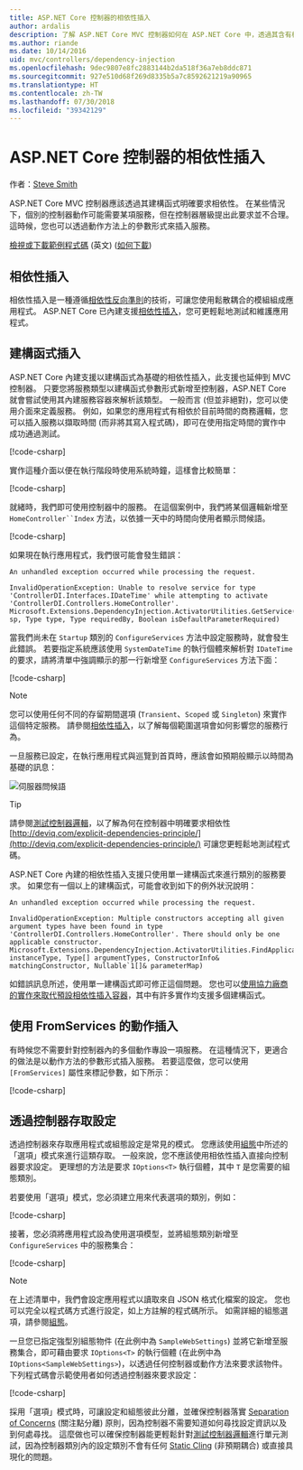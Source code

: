 ```yaml
---
title: ASP.NET Core 控制器的相依性插入
author: ardalis
description: 了解 ASP.NET Core MVC 控制器如何在 ASP.NET Core 中，透過其含有相依性插入的建構函式明確要求其相依性。
ms.author: riande
ms.date: 10/14/2016
uid: mvc/controllers/dependency-injection
ms.openlocfilehash: 9dec9807e8fc2883144b2da518f36a7eb8ddc871
ms.sourcegitcommit: 927e510d68f269d8335b5a7c8592621219a90965
ms.translationtype: HT
ms.contentlocale: zh-TW
ms.lasthandoff: 07/30/2018
ms.locfileid: "39342129"
---
```

# <a name="dependency-injection-into-controllers-in-aspnet-core"></a>ASP.NET Core 控制器的相依性插入

<a name="dependency-injection-controllers"></a>

作者：[Steve Smith](https://ardalis.com/)

ASP.NET Core MVC 控制器應該透過其建構函式明確要求相依性。 在某些情況下，個別的控制器動作可能需要某項服務，但在控制器層級提出此要求並不合理。 這時候，您也可以透過動作方法上的參數形式來插入服務。

[檢視或下載範例程式碼](https://github.com/aspnet/Docs/tree/master/aspnetcore/mvc/controllers/dependency-injection/sample) \(英文\) ([如何下載](xref:tutorials/index#how-to-download-a-sample))

## <a name="dependency-injection"></a>相依性插入

相依性插入是一種遵循[相依性反向準則](http://deviq.com/dependency-inversion-principle/)的技術，可讓您使用鬆散耦合的模組組成應用程式。 ASP.NET Core 已內建支援[相依性插入](../../fundamentals/dependency-injection.md)，您可更輕鬆地測試和維護應用程式。

## <a name="constructor-injection"></a>建構函式插入

ASP.NET Core 內建支援以建構函式為基礎的相依性插入，此支援也延伸到 MVC 控制器。 只要您將服務類型以建構函式參數形式新增至控制器，ASP.NET Core 就會嘗試使用其內建服務容器來解析該類型。 一般而言 (但並非絕對)，您可以使用介面來定義服務。 例如，如果您的應用程式有相依於目前時間的商務邏輯，您可以插入服務以擷取時間 (而非將其寫入程式碼)，即可在使用指定時間的實作中成功通過測試。

[!code-csharp[](dependency-injection/sample/src/ControllerDI/Interfaces/IDateTime.cs)]


實作這種介面以便在執行階段時使用系統時鐘，這樣會比較簡單：

[!code-csharp[](dependency-injection/sample/src/ControllerDI/Services/SystemDateTime.cs)]


就緒時，我們即可使用控制器中的服務。 在這個案例中，我們將某個邏輯新增至 `HomeController``Index` 方法，以依據一天中的時間向使用者顯示問候語。

[!code-csharp[](./dependency-injection/sample/src/ControllerDI/Controllers/HomeController.cs?highlight=8,10,12,17,18,19,20,21,22,23,24,25,26,27,28,29,30&range=1-31,51-52)]

如果現在執行應用程式，我們很可能會發生錯誤：

```
An unhandled exception occurred while processing the request.

InvalidOperationException: Unable to resolve service for type 'ControllerDI.Interfaces.IDateTime' while attempting to activate 'ControllerDI.Controllers.HomeController'.
Microsoft.Extensions.DependencyInjection.ActivatorUtilities.GetService(IServiceProvider sp, Type type, Type requiredBy, Boolean isDefaultParameterRequired)
```

當我們尚未在 `Startup` 類別的 `ConfigureServices` 方法中設定服務時，就會發生此錯誤。 若要指定系統應該使用 `SystemDateTime` 的執行個體來解析對 `IDateTime` 的要求，請將清單中強調顯示的那一行新增至 `ConfigureServices` 方法下面：

[!code-csharp[](./dependency-injection/sample/src/ControllerDI/Startup.cs?highlight=4&range=26-27,42-44)]

> [!NOTE]
> 您可以使用任何不同的存留期間選項 (`Transient`、`Scoped` 或 `Singleton`) 來實作這個特定服務。 請參閱[相依性插入](../../fundamentals/dependency-injection.md)，以了解每個範圍選項會如何影響您的服務行為。

一旦服務已設定，在執行應用程式與巡覽到首頁時，應該會如預期般顯示以時間為基礎的訊息：

![伺服器問候語](dependency-injection/_static/server-greeting.png)

>[!TIP]
> 請參閱[測試控制器邏輯](testing.md)，以了解為何在控制器中明確要求相依性 [http://deviq.com/explicit-dependencies-principle/](http://deviq.com/explicit-dependencies-principle/) 可讓您更輕鬆地測試程式碼。

ASP.NET Core 內建的相依性插入支援只使用單一建構函式來進行類別的服務要求。 如果您有一個以上的建構函式，可能會收到如下的例外狀況說明：

```
An unhandled exception occurred while processing the request.

InvalidOperationException: Multiple constructors accepting all given argument types have been found in type 'ControllerDI.Controllers.HomeController'. There should only be one applicable constructor.
Microsoft.Extensions.DependencyInjection.ActivatorUtilities.FindApplicableConstructor(Type instanceType, Type[] argumentTypes, ConstructorInfo& matchingConstructor, Nullable`1[]& parameterMap)
```

如錯誤訊息所述，使用單一建構函式即可修正這個問題。 您也可以[使用協力廠商的實作來取代預設相依性插入容器](xref:fundamentals/dependency-injection#default-service-container-replacement)，其中有許多實作均支援多個建構函式。

## <a name="action-injection-with-fromservices"></a>使用 FromServices 的動作插入

有時候您不需要針對控制器內的多個動作專設一項服務。 在這種情況下，更適合的做法是以動作方法的參數形式插入服務。 若要這麼做，您可以使用 `[FromServices]` 屬性來標記參數，如下所示：

[!code-csharp[](./dependency-injection/sample/src/ControllerDI/Controllers/HomeController.cs?highlight=1&range=33-38)]

## <a name="accessing-settings-from-a-controller"></a>透過控制器存取設定

透過控制器來存取應用程式或組態設定是常見的模式。 您應該使用[組態](xref:fundamentals/configuration/index)中所述的「選項」模式來進行這類存取。 一般來說，您不應該使用相依性插入直接向控制器要求設定。 更理想的方法是要求 `IOptions<T>` 執行個體，其中 `T` 是您需要的組態類別。

若要使用「選項」模式，您必須建立用來代表選項的類別，例如：

[!code-csharp[](dependency-injection/sample/src/ControllerDI/Model/SampleWebSettings.cs)]

接著，您必須將應用程式設為使用選項模型，並將組態類別新增至 `ConfigureServices` 中的服務集合：

[!code-csharp[](./dependency-injection/sample/src/ControllerDI/Startup.cs?highlight=3,4,5,6,9,16,19&range=14-44)]

> [!NOTE]
> 在上述清單中，我們會設定應用程式以讀取來自 JSON 格式化檔案的設定。 您也可以完全以程式碼方式進行設定，如上方註解的程式碼所示。 如需詳細的組態選項，請參閱[組態](xref:fundamentals/configuration/index)。

一旦您已指定強型別組態物件 (在此例中為 `SampleWebSettings`) 並將它新增至服務集合，即可藉由要求 `IOptions<T>` 的執行個體 (在此例中為 `IOptions<SampleWebSettings>`)，以透過任何控制器或動作方法來要求該物件。 下列程式碼會示範使用者如何透過控制器來要求設定：

[!code-csharp[](./dependency-injection/sample/src/ControllerDI/Controllers/SettingsController.cs?highlight=3,5,7&range=7-22)]

採用「選項」模式時，可讓設定和組態彼此分離，並確保控制器落實 [Separation of Concerns](http://deviq.com/separation-of-concerns/) (關注點分離) 原則，因為控制器不需要知道如何尋找設定資訊以及到何處尋找。 這麼做也可以確保控制器能更輕鬆針對[測試控制器邏輯](testing.md)進行單元測試，因為控制器類別內的設定類別不會有任何 [Static Cling](http://deviq.com/static-cling/) (非預期耦合) 或直接具現化的問題。
